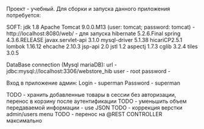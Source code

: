 Проект - учебный. Для сборки и запуска данного приложения потребуется:

SOFT: jdk 1.8
      Apache Tomcat 9.0.0.M13 (user: tomcat; password: tomcat) - http://localhost:8080/web/  - для запуска
      hibernate 5.2.6.Final
      spring 4.3.6.RELEASE
      javax.servlet-api 3.1.0
      mysql-driver 5.1.38
      hicariCP2.5.1 
      lombok 1.16.12
      ehcache 2.10.3
      jsp-api 2.0
      jstl 1.2
      aspectj 1.7.3
      cglib 3.2.4
      tiles 3.0.5
      
DataBase connection (Mysql mariaDB):
      url - jdbc:mysql://localhost:3306/webstore_hib
      user - root
      password - 
      
Вход в приложение админ:
      Login - superman
      Password - superman

TODO - хранить добавленные товары в сессии без авторизации, перенос в корзину после аутентификации
TODO - уменьшить объем передаваемой информации - use JSON
TODO - коррекция верстки admin/users menu
TODO - перенос на @REST CONTROLLER максимально
